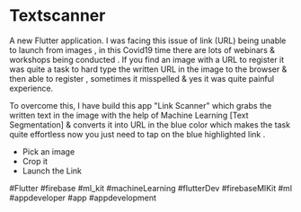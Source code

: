 # Textscanner

A new Flutter application.
I was facing this issue of link (URL) being unable to launch from images , in this Covid19 time there are lots of webinars & workshops being conducted . If you find an image with a URL to register it was quite a task to hard type the written URL in the image to the browser & then able to register , sometimes it misspelled & yes it was quite painful experience.

To overcome this, I have build this app "Link Scanner" which grabs the written text in the image with the help of Machine Learning [Text Segmentation] & converts it into URL in the blue color which makes the task quite effortless now you just need to tap on the blue highlighted link .

- Pick an image
- Crop it
- Launch the Link

#Flutter #firebase #ml_kit #machineLearning #flutterDev #firebaseMlKit #ml #appdeveloper #app #appdevelopment


